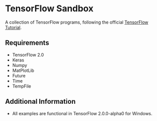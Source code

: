 # TensorFlow Sandbox
A collection of TensorFlow programs, following the official [TensorFlow Tutorial](https://www.tensorflow.org/tutorials).

## Requirements
* TensorFlow 2.0
* Keras
* Numpy
* MatPlotLib
* Future
* Time
* TempFile

## Additional Information
* All examples are functional in TensorFlow 2.0.0-alpha0 for Windows.